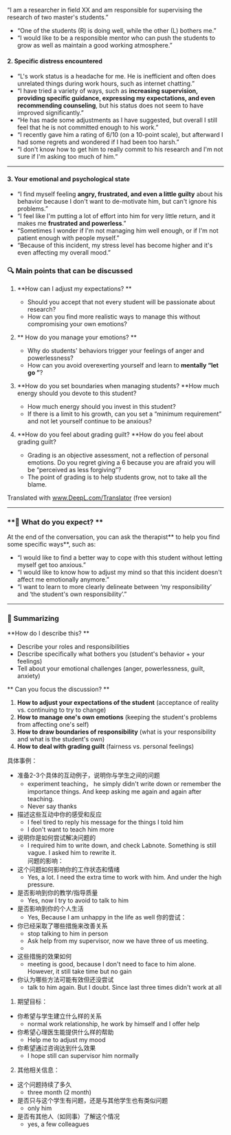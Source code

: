 “I am a researcher in field XX and am responsible for supervising the research of two master's students.”
- “One of the students (R) is doing well, while the other (L) bothers me.”
- “I would like to be a responsible mentor who can push the students to grow as well as maintain a good working atmosphere.”
#### **2. Specific distress encountered**

- “L's work status is a headache for me. He is inefficient and often does unrelated things during work hours, such as internet chatting.”
- “I have tried a variety of ways, such as **increasing supervision, providing specific guidance, expressing my expectations, and even recommending counseling**, but his status does not seem to have improved significantly.”
- “He has made some adjustments as I have suggested, but overall I still feel that he is not committed enough to his work.”
- “I recently gave him a rating of 6/10 (on a 10-point scale), but afterward I had some regrets and wondered if I had been too harsh.”
- “I don't know how to get him to really commit to his research and I'm not sure if I'm asking too much of him.”

---

#### **3. Your emotional and psychological state**

- “I find myself feeling **angry, frustrated, and even a little guilty** about his behavior because I don't want to de-motivate him, but can't ignore his problems.”
- “I feel like I'm putting a lot of effort into him for very little return, and it makes me **frustrated and powerless**.”
- “Sometimes I wonder if I'm not managing him well enough, or if I'm not patient enough with people myself.”
- “Because of this incident, my stress level has become higher and it's even affecting my overall mood.”
### **🔍 Main points that can be discussed**

1. **How can I adjust my expectations? **
    
    - Should you accept that not every student will be passionate about research?
    - How can you find more realistic ways to manage this without compromising your own emotions?
2. ** How do you manage your emotions? **
    
    - Why do students' behaviors trigger your feelings of anger and powerlessness?
    - How can you avoid overexerting yourself and learn to **mentally “let go ”**?
3. **How do you set boundaries when managing students? **How much energy should you devote to this student?
    
    - How much energy should you invest in this student?
    - If there is a limit to his growth, can you set a “minimum requirement” and not let yourself continue to be anxious?
4. **How do you feel about grading guilt? **How do you feel about grading guilt?
    
    - Grading is an objective assessment, not a reflection of personal emotions. Do you regret giving a 6 because you are afraid you will be “perceived as less forgiving”?
    - The point of grading is to help students grow, not to take all the blame.

Translated with www.DeepL.com/Translator (free version)

---
### **🎯 What do you expect? **

At the end of the conversation, you can ask the therapist** to help you find some specific ways**, such as:

- “I would like to find a better way to cope with this student without letting myself get too anxious.”
- “I would like to know how to adjust my mind so that this incident doesn't affect me emotionally anymore.”
- “I want to learn to more clearly delineate between ‘my responsibility’ and ‘the student's own responsibility’.”

---

### **📝 Summarizing**

**How do I describe this? **

- Describe your roles and responsibilities
- Describe specifically what bothers you (student's behavior + your feelings)
- Tell about your emotional challenges (anger, powerlessness, guilt, anxiety)

** Can you focus the discussion? **

1. **How to adjust your expectations of the student** (acceptance of reality vs. continuing to try to change)
2. **How to manage one's own emotions** (keeping the student's problems from affecting one's self)
3. **How to draw boundaries of responsibility** (what is your responsibility and what is the student's own)
4. **How to deal with grading guilt** (fairness vs. personal feelings)


 具体事例：
- 准备2-3个具体的互动例子，说明你与学生之间的问题
	- experiment teaching， he simply didn't write down or remember the importance things. And keep asking me again and again after teaching. 
	- Never say thanks 
- 描述这些互动中你的感受和反应
	- I feel tired to reply his message for the things I told him
	- I don't want to teach him more
- 说明你是如何尝试解决问题的
	- I required him to write down, and check Labnote. Something is still vague. I asked him to rewrite it.  
 问题的影响：
- 这个问题如何影响你的工作状态和情绪
	- Yes, a lot. I need the extra time to work with him. And under the high pressure. 
- 是否影响到你的教学/指导质量
	- Yes, now I try to avoid to talk to him
- 是否影响到你的个人生活
	- Yes, Because I am unhappy in the life as well 
 你的尝试：
- 你已经采取了哪些措施来改善关系
	- stop talking to him in person 
	- Ask help from my supervisor, now we have three of us meeting. 
	- 
- 这些措施的效果如何
	- meeting is good, because I don't need to face to him alone. However, it still take time but no gain 
- 你认为哪些方法可能有效但还没尝试
	- talk to him again. But I doubt. Since last three times didn't work at all

1. 期望目标：
- 你希望与学生建立什么样的关系
	- normal work relationship, he work by himself and I offer help 
- 你希望心理医生能提供什么样的帮助
	- Help me to adjust my mood
- 你希望通过咨询达到什么效果
	- I hope still can supervisor him normally

2. 其他相关信息：
- 这个问题持续了多久
	- three month (2 month)
- 是否只与这个学生有问题，还是与其他学生也有类似问题
	- only him
- 是否有其他人（如同事）了解这个情况
	- yes, a few colleagues
